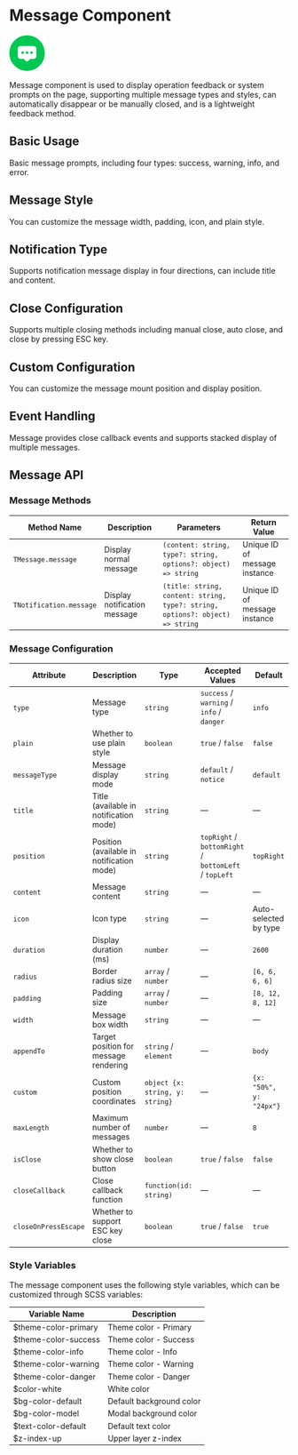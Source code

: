 <script setup lang="ts">
import messageBasic from '../examples/message/basic.vue'
import messageStyle from '../examples/message/style.vue'
import messageNotification from '../examples/message/notification.vue'
import messageClose from '../examples/message/close.vue'
import messageCustom from '../examples/message/custom.vue'
import messageEvents from '../examples/message/events.vue'
</script>

# Message Component

![Message Component](/components/message.png)

Message component is used to display operation feedback or system prompts on the page, supporting multiple message types and styles, can automatically disappear or be manually closed, and is a lightweight feedback method.

## Basic Usage

Basic message prompts, including four types: success, warning, info, and error.

<demo :component="messageBasic" name="message" examples="basic" />

## Message Style

You can customize the message width, padding, icon, and plain style.

<demo :component="messageStyle" name="message" examples="style" />

## Notification Type

Supports notification message display in four directions, can include title and content.

<demo :component="messageNotification" name="message" examples="notification" />

## Close Configuration

Supports multiple closing methods including manual close, auto close, and close by pressing ESC key.

<demo :component="messageClose" name="message" examples="close" />

## Custom Configuration

You can customize the message mount position and display position.

<demo :component="messageCustom" name="message" examples="custom" />

## Event Handling

Message provides close callback events and supports stacked display of multiple messages.

<demo :component="messageEvents" name="message" examples="events" />

## Message API

### Message Methods

| Method Name                 | Description            | Parameters                                                              | Return Value      |
| --------------------------- | ---------------------- | ----------------------------------------------------------------------- | ----------------- |
| `TMessage.message`          | Display normal message | `(content: string, type?: string, options?: object) => string`          | Unique ID of message instance |
| `TNotification.message`     | Display notification message | `(title: string, content: string, type?: string, options?: object) => string` | Unique ID of message instance |

### Message Configuration

| Attribute                   | Description                    | Type                                    | Accepted Values                             | Default               |
| --------------------------- | ------------------------------ | --------------------------------------- | ------------------------------------------- | --------------------- |
| `type`                      | Message type                   | `string`                                | `success` / `warning` / `info` / `danger`   | `info`                |
| `plain`                     | Whether to use plain style     | `boolean`                               | `true` / `false`                            | `false`               |
| `messageType`               | Message display mode           | `string`                                | `default` / `notice`                        | `default`             |
| `title`                     | Title (available in notification mode) | `string`                       | —                                           | —                     |
| `position`                  | Position (available in notification mode) | `string`                    | `topRight` / `bottomRight` / `bottomLeft` / `topLeft` | `topRight`         |
| `content`                   | Message content                | `string`                                | —                                           | —                     |
| `icon`                      | Icon type                      | `string`                                | —                                           | Auto-selected by type |
| `duration`                  | Display duration (ms)          | `number`                                | —                                           | `2600`                |
| `radius`                    | Border radius size             | `array` / `number`                      | —                                           | `[6, 6, 6, 6]`        |
| `padding`                   | Padding size                   | `array` / `number`                      | —                                           | `[8, 12, 8, 12]`      |
| `width`                     | Message box width              | `string`                                | —                                           | —                     |
| `appendTo`                  | Target position for message rendering | `string` / `element`             | —                                           | `body`                |
| `custom`                    | Custom position coordinates    | `object {x: string, y: string}`         | —                                           | `{x: "50%", y: "24px"}` |
| `maxLength`                 | Maximum number of messages     | `number`                                | —                                           | `8`                   |
| `isClose`                   | Whether to show close button   | `boolean`                               | `true` / `false`                            | `false`               |
| `closeCallback`             | Close callback function        | `function(id: string)`                  | —                                           | —                     |
| `closeOnPressEscape`        | Whether to support ESC key close | `boolean`                            | `true` / `false`                            | `true`                |

### Style Variables

The message component uses the following style variables, which can be customized through SCSS variables:

| Variable Name         | Description           |
| --------------------- | --------------------- |
| $theme-color-primary  | Theme color - Primary |
| $theme-color-success  | Theme color - Success |
| $theme-color-info     | Theme color - Info    |
| $theme-color-warning  | Theme color - Warning |
| $theme-color-danger   | Theme color - Danger  |
| $color-white          | White color           |
| $bg-color-default     | Default background color |
| $bg-color-model       | Modal background color |
| $text-color-default   | Default text color    |
| $z-index-up           | Upper layer z-index   | 
